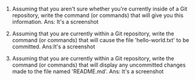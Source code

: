 1.    Assuming that you aren't sure whether you're currently inside of a Git repository, write the command (or commands) that will give you this information.
Ans: It's a screenshot
 
 2.    Assuming that you are currently within a Git repository, write the command (or commands) that will cause the file 'hello-world.txt' to be committed.
 Ans:It's a screenshot
 3.    Assuming that you are currently within a Git repository, write the command (or commands) that will display any uncommitted changes made to the file named 'README.md'.
 Ans: It's a screenshot

